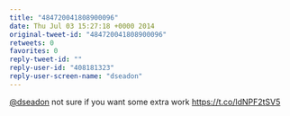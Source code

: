 ```yaml
---
title: "484720041808900096"
date: Thu Jul 03 15:27:18 +0000 2014
original-tweet-id: "484720041808900096"
retweets: 0
favorites: 0
reply-tweet-id: ""
reply-user-id: "408181323"
reply-user-screen-name: "dseadon"
---
```

<a href="https://twitter.com/dseadon">@dseadon</a> not sure if you want some extra work <a href="https://t.co/ldNPF2tSV5">https://t.co/ldNPF2tSV5</a>
